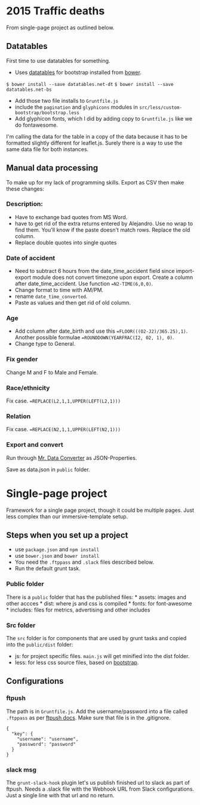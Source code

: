 2015 Traffic deaths
====================

From single-page project as outlined below.

## Datatables

First time to use datatables for something.

* Uses [datatables](https://datatables.net/) for bootstrap installed from [bower](https://datatables.net/blog/2015-11-09).

`$ bower install --save datatables.net-dt`
`$ bower install --save datatables.net-bs`

* Add those two file installs to `Gruntfile.js`
* include the `pagination` and `glyphicons` modules in `src/less/custom-bootstrap/bootstrap.less`
* Add glyphicon fonts, which I did by adding copy to `Gruntfile.js` like we do fontawesome.

I'm calling the data for the table in a copy of the data because it has to be formatted slightly different for leaflet.js. Surely there is a way to use the same data file for both instances.

## Manual data processing

To make up for my lack of programming skills. Export as CSV then make these changes:

### Description:

* Have to exchange bad quotes from MS Word.
* have to get rid of the extra returns entered by Alejandro. Use no wrap to find them. You'll know if the paste doesn't match rows. Replace the old column.
* Replace double quotes into single quotes 

### Date of accident

* Need to subtract 6 hours from the date_time_accident field since import-export module does not convert timezone upon export. Create a column after date_time_accident. Use function `=N2-TIME(6,0,0)`.
* Change format to time with AM/PM.
* rename `date_time_converted`.
* Paste as values and then get rid of old column.

### Age

* Add column after date_birth and use this `=FLOOR(((O2-J2)/365.25),1)`. Another possible formulae `=ROUNDDOWN(YEARFRAC(I2, O2, 1), 0)`.
* Change type to General.

### Fix gender

Change M and F to Male and Female.

### Race/ethnicity

Fix case. `=REPLACE(L2,1,1,UPPER(LEFT(L2,1)))`

### Relation

Fix case. `=REPLACE(N2,1,1,UPPER(LEFT(N2,1)))`

### Export and convert

Run through [Mr. Data Converter](https://shancarter.github.io/mr-data-converter/) as JSON-Properties.

Save as data.json in `public` folder.

Single-page project
==============================

Framework for a single page project, though it could be multiple pages. Just less complex than our immersive-template setup.

## Steps when you set up a project

* use `package.json` and `npm install`
* use `bower.json` and `bower install`
* You need the `.ftppass` and `.slack` files described below.
* Run the default grunt task.

### Public folder
There is a `public` folder that has the published files:
	* assets: images and other accces
	* dist: where js and css is compiled
	* fonts: for font-awesome
	* includes: files for metrics, advertising and other includes

### Src folder
The `src` folder is for components that are used by grunt tasks and copied into the `public/dist` folder:
* js: for project specific files. `main.js` will get minified into the dist folder.
* less: for less css source files, based on [bootstrap](http://getbootstrap.com/getting-started/).


## Configurations

### ftpush

The path is in `Gruntfile.js`. Add the username/password into a file called `.ftppass` as per [ftpush docs](https://www.npmjs.com/package/grunt-ftpush). Make sure that file is in the .gitignore.


```
{
  "key": {
    "username": "username",
    "password": "password"
  }
}
```

### slack msg

The `grunt-slack-hook` plugin let's us publish finished url to slack as part of ftpush. Needs a .slack file with the Webhook URL from Slack configurations. Just a single line with that url and no return.

